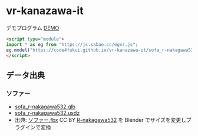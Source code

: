 # vr-kanazawa-it

デモプログラム [DEMO](https://code4fukui.github.io/vr-kanazawa-it/sofa.html)
```html
<script type="module">
import * as eg from "https://js.sabae.cc/egvr.js";
eg.model("https://code4fukui.github.io/vr-kanazawa-it/sofa_r-nakagawa532.glb", 0, 0, -2, 90);
</script>
```

## データ出典

### ソファー

- [sofa_r-nakagawa532.glb](https://code4fukui.github.io/vr-kanazawa-it/sofa_r-nakagawa532.glb)
- [sofa_r-nakagawa532.usdz](https://code4fukui.github.io/vr-kanazawa-it/sofa_r-nakagawa532.usdz)
- 出典: [ソファー.fbx](https://github.com/R-nakagawa532/R-nakagawa532.github.io) CC BY [R-nakagawa532](https://github.com/R-nakagawa532) を Blender でサイズを変更しプラグインで変換
